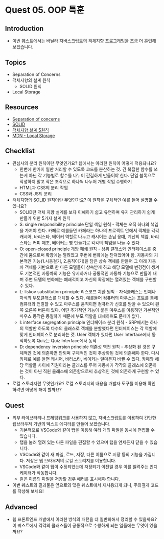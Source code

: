 # Quest 05. OOP 특훈

## Introduction
* 이번 퀘스트에서는 바닐라 자바스크립트의 객체지향 프로그래밍을 조금 더 훈련해 보겠습니다.

## Topics
* Separation of Concerns
* 객체지향의 설계 원칙
  * SOLID 원칙
* Local Storage

## Resources
* [Separation of concerns](https://jonbellah.com/articles/separation-of-concerns/)
* [SOLID](https://en.wikipedia.org/wiki/SOLID)
* [객체지향 설계 5원칙](https://webdoli.tistory.com/210)
* [MDN - Local Storage](https://developer.mozilla.org/ko/docs/Web/API/Window/localStorage)

## Checklist
* 관심사의 분리 원칙이란 무엇인가요? 웹에서는 이러한 원칙이 어떻게 적용되나요?
  - 한번에 한가지 일만 처리할 수 있도록 코드를 분산하는 것. 긴 복잡한 함수를 쓰는게 아닌 각 기능별로 함수를 나누어 간결하게 만들어야 한다. 단일 블록으로 작성하지 말고 작은 조각으로 하나씩 나누어 개별 작업 수행하기
  - HTML과 CSS의 분리 작업
  - CSS와 JS의 분리
* 객체지향의 SOLID 원칙이란 무엇인가요? 이 원칙을 구체적인 예를 들어 설명할 수 있나요?
  - SOLID란 객체 지향 설계를 보다 이해하기 쉽고 유연하며 유지 관리하기 쉽게 만들기 위한 5가지 설계 원칙
  - S: single responsibility principle 단일 책임 원칙 - 객체는 오직 하나의 책임을 가져야 한다. 카페로 예를들면 카페라는 하나의 프로젝트 안에서 객체를 각각 캐시어, 바리스타, 베이커 역할로 나누고 캐시어는 손님 응대, 계산의 책임, 바리스타는 커피 제조, 베이커는 빵 만들기로 각각의 책임을 나눌 수 있다. 
  - O: open-closed principle 개방 폐쇄 원칙 - 상위 클래스와 인터페이스를 중간에 둠으로써 확장에는 열려있고 주변에 변화에는 닫혀있어야 함. 자동차의 기본적인 기능(1.시동걸기, 2.움직이기)을 담은 상속 객체를 만들어 그 아래 자동차 객체를 기반으로 한 다른 모델들이 상속받게 하고 해당 모델에 변경점이 생겨도 기본적인 자동차의 기능은 유지하거나 공통적인 자동차 기능으로 만들어 내며 주변 모델의 변화에는 폐쇄적이고 자신의 확장에는 열려있는 객체를 구현할 수 있다.
  - L: liskov substitution principle 리스코프 치환 원칙 - 자식클래스는 언제나 자식의 부모클래스를 대체할 수 있다. 예를들어 컴퓨터의 마우스는 포트를 통해 컴퓨터와 연결할 수 있고 마우스를 움직이면 컴퓨터가 신호를 받을 수 있으며 왼쪽 오른쪽 버튼이 있다. 어떤 추가적인 기능이 붙은 마우스를 이용하던 기본적인 마우스 동작은 동일하기 때문에 부모 역할을 대체하여도 문제가 없다.
  - I: interface segregation principle 인터페이스 분리 원칙 - SRP에서는 하나의 역할만 하도록 다수의 클래스로 객체를 분할했다면 인터페이스는 각 역할에 맞게 인터페이스로 분리하는 것. User 객체가 있다면 User Interface에서 동작하도록 Quiz는 Quiz Interface에서 동작
  - D: dependency inversion principle 의존성 역전 원칙 - 추상화 된 것은 구체적인 것에 의존하면 안되며 구체적인 것이 추상화된 것에 의존해야 한다. 다시 카페로 예를 들면 캐시어, 바리스타, 베이커는 얼마든지 바뀔 수 있다. 카페와 해당 역할들 사이에 직원이라는 클래스를 두어 자동차가 각각의 클래스에 의존하는 것이 아닌 직원 클래스에 의존함으로써 추상적인 것에 의존하게 구현할 수 있다.
* 로컬 스토리지란 무엇인가요? 로컬 스토리지의 내용을 개발자 도구를 이용해 확인하려면 어떻게 해야 할까요? 

## Quest
* 외부 라이브러리나 프레임워크를 사용하지 않고, 자바스크립트를 이용하여 간단한 웹브라우저 기반의 텍스트 에디터를 만들어 보겠습니다.
  * 기본적으로 VSCode와 같이 탭을 이용해 여러 개의 파일을 동시에 편집할 수 있습니다.
  * 탭을 눌러 열려 있는 다른 파일을 편집할 수 있으며 탭을 언제든지 닫을 수 있습니다.
  * VSCode와 같이 새 파일, 로드, 저장, 다른 이름으로 저장 등의 기능을 가집니다. 저장은 웹 브라우저의 로컬 스토리지를 이용합니다.
  * VSCode와 같이 탭이 수정되었는데 저장되기 이전일 경우 이를 알려주는 인디케이터가 작동합니다.
  * 같은 이름의 파일을 저장할 경우 에러를 표시해야 합니다.
* 이번 퀘스트의 결과물은 앞으로의 많은 퀘스트에서 재사용되게 되니, 주의깊게 코드를 작성해 보세요!

## Advanced
* 웹 프론트엔드 개발에서 이러한 방식의 패턴을 더 일반화해서 정리할 수 있을까요? 이 퀘스트에서 각각의 클래스들이 공통적으로 수행하게 되는 일들에는 무엇이 있을까요?
